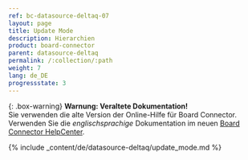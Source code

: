 ```yaml
---
ref: bc-datasource-deltaq-07
layout: page
title: Update Mode
description: Hierarchien
product: board-connector
parent: datasource-deltaq
permalink: /:collection/:path
weight: 7
lang: de_DE
progressstate: 3
---
```


{: .box-warning}
**Warnung: Veraltete Dokumentation!** <br>
Sie verwenden die alte Version der Online-Hilfe für Board Connector.<br>
Verwenden Sie die *englischsprachige* Dokumentation im neuen [Board Connector HelpCenter](https://helpcenter.theobald-software.com/board-connector/documentation/introduction/).

{% include _content/de/datasource-deltaq/update_mode.md %}

